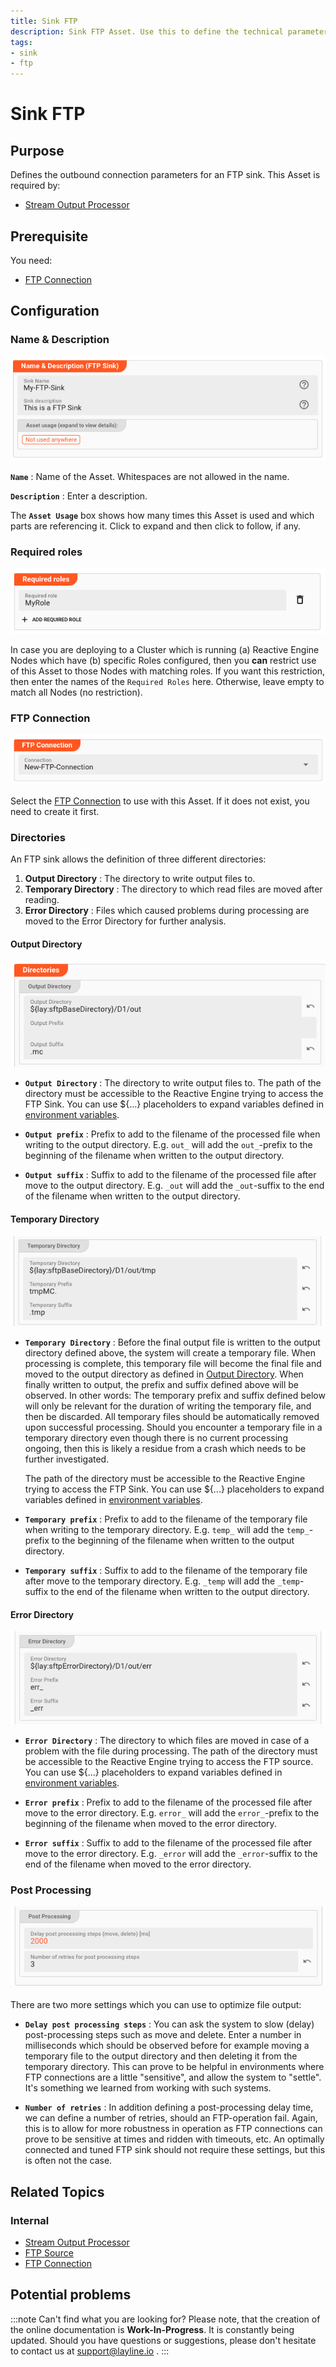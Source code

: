 ```yaml
---
title: Sink FTP
description: Sink FTP Asset. Use this to define the technical parameters for an FTP sink.
tags:
- sink
- ftp
---
```


# Sink FTP

## Purpose

Defines the outbound connection parameters for an FTP sink. 
This Asset is required by:

* [Stream Output Processor](/assets/processors-output/asset-output-stream.md)

## Prerequisite

You need:
* [FTP Connection](/assets/connections/asset-connection-ftp.md)

## Configuration

### Name & Description

![](.asset-sink-ftp_images/969490a2.png "Name & Description (FTP Sink Asset)")

**`Name`** : Name of the Asset. Whitespaces are not allowed in the name.

**`Description`** : Enter a description.

The **`Asset Usage`** box shows how many times this Asset is used and which parts are referencing it. Click to expand and then click to follow, if any.

### Required roles

![](.asset-sink-ftp_images/c2e6ec39.png "Required Roles (FTP Sink Asset)")

In case you are deploying to a Cluster which is running (a) Reactive Engine Nodes which have (b) specific Roles configured, then you **can** restrict use of this Asset to those Nodes with matching roles.
If you want this restriction, then enter the names of the `Required Roles` here. Otherwise, leave empty to match all Nodes (no restriction).

### FTP Connection

![](.asset-sink-ftp_images/067b010e.png "FTP Connection (FTP Sink Asset)")

Select the [FTP Connection](/assets/connections/asset-connection-ftp.md) to use with this Asset.
If it does not exist, you need to create it first.

### Directories

An FTP sink allows the definition of three different directories:

1. **Output Directory** : The directory to write output files to.
2. **Temporary Directory** : The directory to which read files are moved after reading.
3. **Error Directory** : Files which caused problems during processing are moved to the Error Directory for further analysis.

#### Output Directory

![](.asset-sink-ftp_images/910596a7.png "Output Directory (FTP Sink)")

* **`Output Directory`** : The directory to write output files to.
  The path of the directory must be accessible to the Reactive Engine trying to access the FTP Sink.
  You can use ${...} placeholders to expand variables defined in [environment variables](/assets/resources/asset-resource-environment.html).

* **`Output prefix`** : Prefix to add to the filename of the processed file when writing to the output directory.
  E.g. `out_` will add the `out_`-prefix to the beginning of the filename when written to the output directory.

* **`Output suffix`** : Suffix to add to the filename of the processed file after move to the output directory.
  E.g. `_out` will add the `_out`-suffix to the end of the filename when written to the output directory.


#### Temporary Directory

![](.asset-sink-ftp_images/fcc6bd49.png "Temporary Directory (FTP Sink)")

* **`Temporary Directory`** : Before the final output file is written to the output directory defined above, the system will create a temporary file.
  When processing is complete, this temporary file will become the final file and moved to the output directory as defined in [Output Directory](#output-directory).
  When finally written to output, the prefix and suffix defined above will be observed.
  In other words: The temporary prefix and suffix defined below will only be relevant for the duration of writing the temporary file, and then be discarded.
  All temporary files should be automatically removed upon successful processing.
  Should you encounter a temporary file in a temporary directory even though there is no current processing ongoing, then this is likely a residue from a crash which needs to be further investigated. 
  
  The path of the directory must be accessible to the Reactive Engine trying to access the FTP Sink.
  You can use ${...} placeholders to expand variables defined in [environment variables](/assets/resources/asset-resource-environment.html).

* **`Temporary prefix`** : Prefix to add to the filename of the temporary file when writing to the temporary directory.
  E.g. `temp_` will add the `temp_`-prefix to the beginning of the filename when written to the output directory.

* **`Temporary suffix`** : Suffix to add to the filename of the temporary file after move to the temporary directory.
  E.g. `_temp` will add the `_temp`-suffix to the end of the filename when written to the output directory.


#### Error Directory

![](.asset-sink-ftp_images/27790dc8.png "Error Directory (FTP Sink)")

* **`Error Directory`** : The directory to which files are moved in case of a problem with the file during processing.
  The path of the directory must be accessible to the Reactive Engine trying to access the FTP source.
  You can use ${...} placeholders to expand variables defined in [environment variables](/assets/resources/asset-resource-environment.html).

* **`Error prefix`** : Prefix to add to the filename of the processed file after move to the error directory.
  E.g. `error_` will add the `error_`-prefix to the beginning of the filename when moved to the error directory.

* **`Error suffix`** : Suffix to add to the filename of the processed file after move to the error directory.
  E.g. `_error` will add the `_error`-suffix to the end of the filename when moved to the error directory.


### Post Processing

![](.asset-sink-ftp_images/a18799d6.png "Post processing (FTP Sink)")

There are two more settings which you can use to optimize file output:

* **`Delay post processing steps`** : You can ask the system to slow (delay) post-processing steps such as move and delete.
  Enter a number in milliseconds which should be observed before for example moving a temporary file to the output directory and then deleting it from the temporary directory.
  This can prove to be helpful in environments where FTP connections are a little "sensitive", and allow the system to "settle".
  It's something we learned from working with such systems.  

* **`Number of retries`** : In addition defining a post-processing delay time, we can define a number of retries, should an FTP-operation fail.
  Again, this is to allow for more robustness in operation as FTP connections can prove to be sensitive at times and ridden with timeouts, etc. 
  An optimally connected and tuned FTP sink should not require these settings, but this is often not the case.


## Related Topics

### Internal
* [Stream Output Processor](/assets/processors-output/asset-output-stream.md)
* [FTP Source](/assets/sources/asset-source-ftp.md)
* [FTP Connection](/assets/connections/asset-connection-ftp.md)


## Potential problems

:::note Can't find what you are looking for?
Please note, that the creation of the online documentation is **Work-In-Progress**. It is constantly being updated.
Should you have questions or suggestions, please don't hesitate to contact us at support@layline.io .
:::

